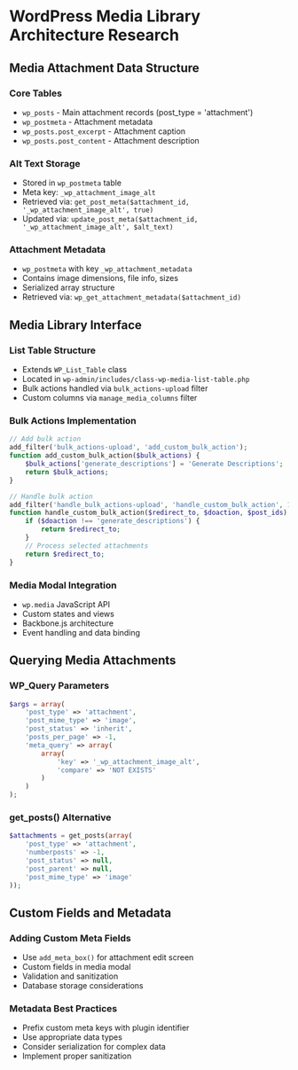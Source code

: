# WordPress Media Library Architecture Research

## Media Attachment Data Structure

### Core Tables
- `wp_posts` - Main attachment records (post_type = 'attachment')
- `wp_postmeta` - Attachment metadata
- `wp_posts.post_excerpt` - Attachment caption
- `wp_posts.post_content` - Attachment description

### Alt Text Storage
- Stored in `wp_postmeta` table
- Meta key: `_wp_attachment_image_alt`
- Retrieved via: `get_post_meta($attachment_id, '_wp_attachment_image_alt', true)`
- Updated via: `update_post_meta($attachment_id, '_wp_attachment_image_alt', $alt_text)`

### Attachment Metadata
- `wp_postmeta` with key `_wp_attachment_metadata`
- Contains image dimensions, file info, sizes
- Serialized array structure
- Retrieved via: `wp_get_attachment_metadata($attachment_id)`

## Media Library Interface

### List Table Structure
- Extends `WP_List_Table` class
- Located in `wp-admin/includes/class-wp-media-list-table.php`
- Bulk actions handled via `bulk_actions-upload` filter
- Custom columns via `manage_media_columns` filter

### Bulk Actions Implementation
```php
// Add bulk action
add_filter('bulk_actions-upload', 'add_custom_bulk_action');
function add_custom_bulk_action($bulk_actions) {
    $bulk_actions['generate_descriptions'] = 'Generate Descriptions';
    return $bulk_actions;
}

// Handle bulk action
add_filter('handle_bulk_actions-upload', 'handle_custom_bulk_action', 10, 3);
function handle_custom_bulk_action($redirect_to, $doaction, $post_ids) {
    if ($doaction !== 'generate_descriptions') {
        return $redirect_to;
    }
    // Process selected attachments
    return $redirect_to;
}
```

### Media Modal Integration
- `wp.media` JavaScript API
- Custom states and views
- Backbone.js architecture
- Event handling and data binding

## Querying Media Attachments

### WP_Query Parameters
```php
$args = array(
    'post_type' => 'attachment',
    'post_mime_type' => 'image',
    'post_status' => 'inherit',
    'posts_per_page' => -1,
    'meta_query' => array(
        array(
            'key' => '_wp_attachment_image_alt',
            'compare' => 'NOT EXISTS'
        )
    )
);
```

### get_posts() Alternative
```php
$attachments = get_posts(array(
    'post_type' => 'attachment',
    'numberposts' => -1,
    'post_status' => null,
    'post_parent' => null,
    'post_mime_type' => 'image'
));
```

## Custom Fields and Metadata

### Adding Custom Meta Fields
- Use `add_meta_box()` for attachment edit screen
- Custom fields in media modal
- Validation and sanitization
- Database storage considerations

### Metadata Best Practices
- Prefix custom meta keys with plugin identifier
- Use appropriate data types
- Consider serialization for complex data
- Implement proper sanitization
